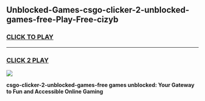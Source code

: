 
## Unblocked-Games-csgo-clicker-2-unblocked-games-free-Play-Free-cizyb
<h3>
<a href="https://premium76.site?title=csgo-clicker-2-unblocked-games-free&ref=20A">CLICK TO PLAY</a></h3>
<hr>

<h3>
<a href="https://premium76.site?title=csgo-clicker-2-unblocked-games-free&ref=20A">CLICK 2 PLAY</a>
  
</h3>

<a href="https://premium76.site?title=csgo-clicker-2-unblocked-games-free&ref=20A"><img src="https://clearcache.store/games.png"></a>


**csgo-clicker-2-unblocked-games-free games unblocked: Your Gateway to Fun and Accessible Online Gaming**
